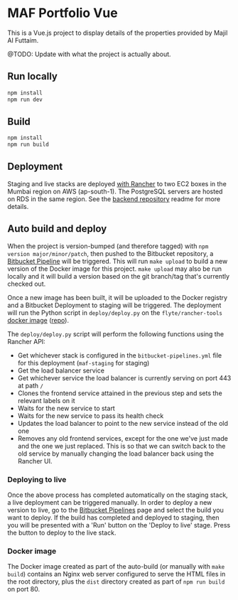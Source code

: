 MAF Portfolio Vue
=================

This is a Vue.js project to display details of the properties provided by Majil Al Futtaim.

@TODO: Update with what the project is actually about.

## Run locally

```bash
npm install
npm run dev
```

## Build

```bash
npm install
npm run build
```

## Deployment

Staging and live stacks are deployed [with Rancher](https://rancher-maf.0x07.co.uk/) to two EC2 boxes in the Mumbai region on AWS (ap-south-1). The PostgreSQL servers are hosted on RDS in the same region. See the [backend repository](https://bitbucket.org/imagination/maf-backend) readme for more details.

## Auto build and deploy

When the project is version-bumped (and therefore tagged) with `npm version major/minor/patch`, then pushed to the Bitbucket repository, a [Bitbucket Pipeline](https://bitbucket.org/imagination/maf-portfolio-vue/addon/pipelines/home#!/) will be triggered. This will run `make upload` to build a new version of the Docker image for this project. `make upload` may also be run locally and it will build a version based on the git branch/tag that's currently checked out.

Once a new image has been built, it will be uploaded to the Docker registry and a Bitbucket Deployment to staging will be triggered. The deployment will run the Python script in `deploy/deploy.py` on the `flyte/rancher-tools` [docker image](https://hub.docker.com/r/flyte/rancher-tools/) ([repo](https://github.com/flyte/rancher-tools)).

The `deploy/deploy.py` script will perform the following functions using the Rancher API:

- Get whichever stack is configured in the `bitbucket-pipelines.yml` file for this deployment (`maf-staging` for staging)
- Get the load balancer service
- Get whichever service the load balancer is currently serving on port 443 at path `/`
- Clones the frontend service attained in the previous step and sets the relevant labels on it
- Waits for the new service to start
- Waits for the new service to pass its health check
- Updates the load balancer to point to the new service instead of the old one
- Removes any old frontend services, except for the one we've just made and the one we just replaced. This is so that we can switch back to the old service by manually changing the load balancer back using the Rancher UI.

### Deploying to live

Once the above process has completed automatically on the staging stack, a live deployment can be triggered manually. In order to deploy a new version to live, go to the [Bitbucket Pipelines](https://bitbucket.org/imagination/maf-portfolio-vue/addon/pipelines/home#!/) page and select the build you want to deploy. If the build has completed and deployed to staging, then you will be presented with a 'Run' button on the 'Deploy to live' stage. Press the button to deploy to the live stack.

### Docker image

The Docker image created as part of the auto-build (or manually with `make build`) contains an Nginx web server configured to serve the HTML files in the root directory, plus the `dist` directory created as part of `npm run build` on port 80.
